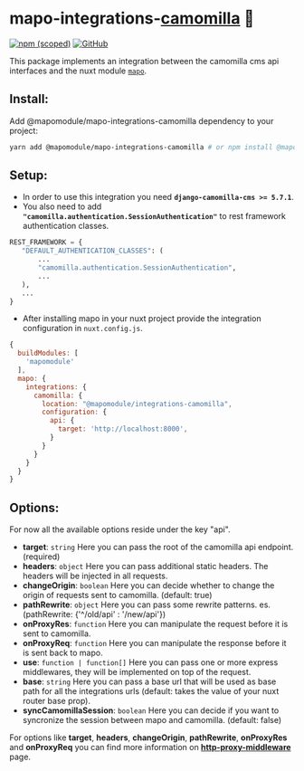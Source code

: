 # mapo-integrations-[camomilla](https://github.com/lotrekagency/camomilla) 🌼 
[![npm (scoped)](https://img.shields.io/npm/v/@mapomodule/mapo-integrations-camomilla?style=flat-square)](https://www.npmjs.com/package/@mapomodule/mapo-integrations-camomilla) [![GitHub](https://img.shields.io/badge/license-MIT-green?style=flat-square)](./LICENSE.md)


This package implements an integration between the camomilla cms api interfaces and the nuxt module [`mapo`](https://github.com/lotrekagency/mapo).

## Install:

Add @mapomodule/mapo-integrations-camomilla dependency to your project:
```sh
yarn add @mapomodule/mapo-integrations-camomilla # or npm install @mapomodule/mapo-integrations-camomilla
```
## Setup:
 - In order to use this integration you need **`django-camomilla-cms >= 5.7.1`**.
 - You also need to add **`"camomilla.authentication.SessionAuthentication"`** to rest framework authentication classes.
 ```py
REST_FRAMEWORK = {
    "DEFAULT_AUTHENTICATION_CLASSES": (
        ...
        "camomilla.authentication.SessionAuthentication",
        ...
    ),
    ...
}
 ```
 

 - After installing mapo in your nuxt project provide the integration configuration in `nuxt.config.js`.

```js
{
  buildModules: [
    'mapomodule'
  ],
  mapo: {
    integrations: {
      camomilla: {
        location: "@mapomodule/integrations-camomilla",
        configuration: {
          api: {
            target: 'http://localhost:8000',
          }
        }
      }
    }
  }
}
```

## Options:
For now all the available options reside under the key "api".

 - **target**: `string` Here you can pass the root of the camomilla api endpoint. (required)
 - **headers**: `object` Here you can pass additional static headers. The headers will be injected in all requests.
 - **changeOrigin**: `boolean` Here you can decide whether to change the origin of requests sent to camomilla. (default: true)
 - **pathRewrite**: `object` Here you can pass some rewrite patterns. es. (pathRewrite: {'^/old/api' : '/new/api'})
 - **onProxyRes**: `function` Here you can manipulate the request before it is sent to camomilla.
 - **onProxyReq**: `function` Here you can manipulate the response before it is sent back to mapo.
 - **use**: `function | function[]` Here you can pass one or more express middlewares, they will be implemented on top of the request.
 - **base**: `string` Here you can pass a base url that will be used as base path for all the integrations urls (default: takes the value of your nuxt router base prop).
 - **syncCamomillaSession**: `boolean` Here you can decide if you want to syncronize the session between mapo and camomilla. (default: false)

 For options like **target**, **headers**, **changeOrigin**, **pathRewrite**, **onProxyRes** and **onProxyReq** you can find more information on [**http-proxy-middleware**](https://github.com/chimurai/http-proxy-middleware) page.